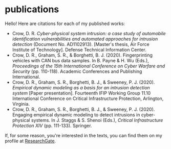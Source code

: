 # publications

Hello! Here are citations for each of my published works:

- Crow, D. R. *Cyber-physical system intrusion: a case study of automobile identification vulnerabilities and automated approaches for intrusion detection* (Document No. AD1102913). [Master's thesis, Air Force Institute of Technology]. Defense Technical Information Center.
- Crow, D. R., Graham, S. R., & Borghetti, B. J. (2020). Fingerprinting vehicles with CAN bus data samples. In B. Payne & H. Wu (Eds.), *Proceedings of the 15th International Conference on Cyber Warfare and Security* (pp. 110-118). Academic Conferences and Publishing International.
- Crow, D. R., Graham, S. R., Borghetti, B. J., & Sweeney, P. J. (2020). *Empirical dynamic modeling as a basis for an intrusion detection system* [Paper presentation]. Fourteenth IFIP Working Group 11.10 International Conference on Critical Infrastructure Protection, Arlington, Virginia.
- Crow, D. R., Graham, S. R., Borghetti, B. J., & Sweeney, P. J. (2020). Engaging empirical dynamic modeling to detect intrusions in cyber-physical systems. In J. Staggs & S. Shenoi (Eds.), *Critical Infrastructure Protection XIV* (pp. 111-133). Springer.

If, for some reason, you're interested in the texts, you can find them on my profile at [ResearchGate](https://www.researchgate.net/profile/David-Crow-4).
